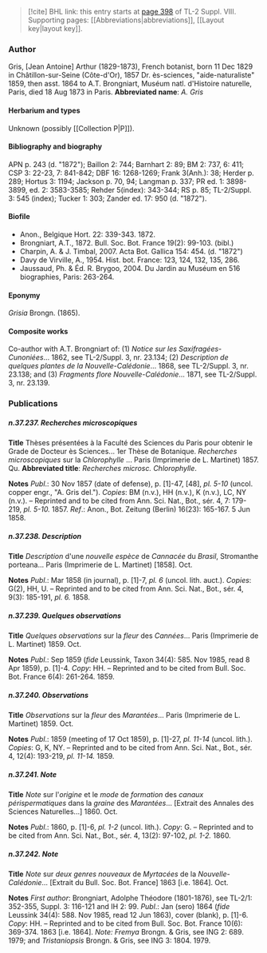 > [!cite] BHL link: this entry starts at [page 398](https://www.biodiversitylibrary.org/page/33258876) of TL-2 Suppl. VIII.
> Supporting pages: [[Abbreviations|abbreviations]], [[Layout key|layout key]].

### Author

Gris, \[Jean Antoine\] Arthur (1829-1873), French botanist, born 11 Dec 1829 in Châtillon-sur-Seine (Côte-d'Or), 1857 Dr. ès-sciences, "aide-naturaliste" 1859, then asst. 1864 to A.T. Brongniart, Muséum natl. d'Histoire naturelle, Paris, died 18 Aug 1873 in Paris. 
**Abbreviated name**: *A. Gris*

#### Herbarium and types

Unknown (possibly [[Collection P|P]]).

#### Bibliography and biography

APN p. 243 (d. "1872"); Baillon 2: 744; Barnhart 2: 89; BM 2: 737, 6: 411; CSP 3: 22-23, 7: 841-842; DBF 16: 1268-1269; Frank 3(Anh.): 38; Herder p. 289; Hortus 3: 1194; Jackson p. 70, 94; Langman p. 337; PR ed. 1: 3898-3899, ed. 2: 3583-3585; Rehder 5(index): 343-344; RS p. 85; TL-2/Suppl. 3: 545 (index); Tucker 1: 303; Zander ed. 17: 950 (d. "1872").

#### Biofile

- Anon., Belgique Hort. 22: 339-343. 1872.
- Brongniart, A.T., 1872. Bull. Soc. Bot. France 19(2): 99-103. (bibl.)
- Charpin, A. & J. Timbal, 2007. Acta Bot. Gallica 154: 454. (d. "1872")
- Davy de Virville, A., 1954. Hist. bot. France: 123, 124, 132, 135, 286.
- Jaussaud, Ph. & Éd. R. Brygoo, 2004. Du Jardin au Muséum en 516 biographies, Paris: 263-264.

#### Eponymy

*Grisia* Brongn. (1865).

#### Composite works

Co-author with A.T. Brongniart of:
(1) *Notice sur les Saxifragées-Cunoniées*... 1862, see TL-2/Suppl. 3, nr. 23.134;
(2) *Description de quelques plantes de la Nouvelle-Calédonie*... 1868, see TL-2/Suppl. 3, nr. 23.138; and
(3) *Fragments flore Nouvelle-Calédonie*... 1871, see TL-2/Suppl. 3, nr. 23.139.

### Publications

##### n.37.237. Recherches microscopiques

**Title**
Thèses présentées à la Faculté des Sciences du Paris pour obtenir le Grade de Docteur ès Sciences... 1er Thèse de Botanique. *Recherches microscopiques* sur la *Chlorophylle* ... Paris (Imprimerie de L. Martinet) 1857. Qu.
**Abbreviated title**: *Recherches microsc. Chlorophylle*.

**Notes**
*Publ*.: 30 Nov 1857 (date of defense), p. \[1\]-47, \[48\], *pl. 5-10* (uncol. copper engr., "A. Gris del."). *Copies*: BM (n.v.), HH (n.v.), K (n.v.), LC, NY (n.v.). – Reprinted and to be cited from Ann. Sci. Nat., Bot., sér. 4, 7: 179-219, *pl. 5-10.* 1857.
*Ref*.: Anon., Bot. Zeitung (Berlin) 16(23): 165-167. 5 Jun 1858.

##### n.37.238. Description

**Title**
*Description* d'une *nouvelle espèce* de *Cannacée* du *Brasil*, Stromanthe porteana... Paris (Imprimerie de L. Martinet) \[1858\]. Oct.

**Notes**
*Publ*.: Mar 1858 (in journal), p. \[1\]-7, *pl. 6* (uncol. lith. auct.). *Copies*: G(2), HH, U. – Reprinted and to be cited from Ann. Sci. Nat., Bot., sér. 4, 9(3): 185-191, *pl. 6.* 1858.

##### n.37.239. Quelques observations

**Title**
*Quelques observations* sur la *fleur* des *Cannées*... Paris (Imprimerie de L. Martinet) 1859. Oct.

**Notes**
*Publ*.: Sep 1859 (*fide* Leussink, Taxon 34(4): 585. Nov 1985, read 8 Apr 1859), p. \[1\]-4.
*Copy*: HH. – Reprinted and to be cited from Bull. Soc. Bot. France 6(4): 261-264. 1859.

##### n.37.240. Observations

**Title**
*Observations* sur la *fleur* des *Marantées*... Paris (Imprimerie de L. Martinet) 1859. Oct.

**Notes**
*Publ*.: 1859 (meeting of 17 Oct 1859), p. \[1\]-27, *pl. 11-14* (uncol. lith.). *Copies*: G, K, NY. – Reprinted and to be cited from Ann. Sci. Nat., Bot., sér. 4, 12(4): 193-219, *pl. 11-14.* 1859.

##### n.37.241. Note

**Title**
*Note* sur l'*origine* et le *mode* de *formation* des *canaux périspermatiques* dans la *graine* des *Marantées*... \[Extrait des Annales des Sciences Naturelles...\] 1860. Oct.

**Notes**
*Publ*.: 1860, p. \[1\]-6, *pl. 1-2* (uncol. lith.). *Copy*: G. – Reprinted and to be cited from Ann. Sci. Nat., Bot., sér. 4, 13(2): 97-102, *pl. 1-2.* 1860.

##### n.37.242. Note

**Title**
*Note* sur *deux genres nouveaux* de *Myrtacées* de la *Nouvelle-Calédonie*... \[Extrait du Bull. Soc. Bot. France\] 1863 \[i.e. 1864\]. Oct.

**Notes**
*First author*: Brongniart, Adolphe Théodore (1801-1876), see TL-2/1: 352-355, Suppl. 3: 116-121 and IH 2: 99.
*Publ*.: Jan (sero) 1864 (*fide* Leussink 34(4): 588. Nov 1985, read 12 Jun 1863), cover (blank), p. \[1\]-6. *Copy*: HH. – Reprinted and to be cited from Bull. Soc. Bot. France 10(6): 369-374. 1863 \[i.e. 1864\].
*Note: Fremya* Brongn. & Gris, see ING 2: 689. 1979; and *Tristaniopsis* Brongn. & Gris, see ING 3: 1804. 1979.


